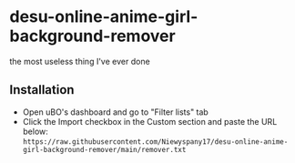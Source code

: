 # desu-online-anime-girl-background-remover
the most useless thing I've ever done

## Installation

* Open uBO's dashboard and go to "Filter lists" tab
* Click the Import checkbox in the Custom section and paste the URL below:<br> 
``https://raw.githubusercontent.com/Niewyspany17/desu-online-anime-girl-background-remover/main/remover.txt``
